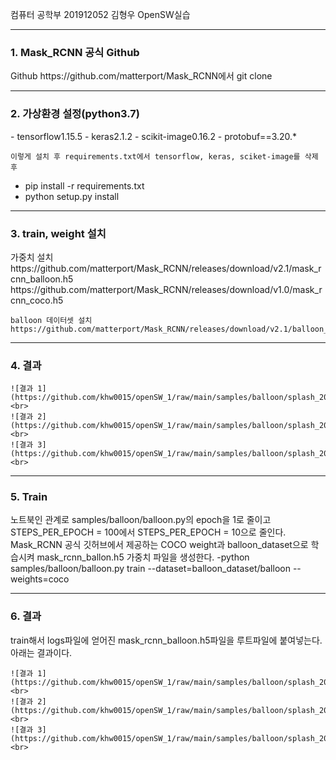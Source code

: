 컴퓨터 공학부 201912052 김형우 OpenSW실습
<hr>

<h3>1. Mask_RCNN 공식 Github</h3>
Github https://github.com/matterport/Mask_RCNN에서 git clone

<hr>

<h3>2. 가상환경 설정(python3.7)</h3>
    - tensorflow1.15.5
    - keras2.1.2
    - scikit-image0.16.2
    - protobuf==3.20.*

    이렇게 설치 후 requirements.txt에서 tensorflow, keras, sciket-image를 삭제 후
   - pip install -r requirements.txt
   - python setup.py install

   <hr>


<h3>3. train, weight 설치</h3>
    가중치 설치
    https://github.com/matterport/Mask_RCNN/releases/download/v2.1/mask_rcnn_balloon.h5
    https://github.com/matterport/Mask_RCNN/releases/download/v1.0/mask_rcnn_coco.h5
    
    balloon 데이터셋 설치 https://github.com/matterport/Mask_RCNN/releases/download/v2.1/balloon_dataset.zip 

<hr>

<h3>4. 결과</h3>

    ![결과 1](https://github.com/khw0015/openSW_1/raw/main/samples/balloon/splash_20231126T140916.png) <br>
    ![결과 2](https://github.com/khw0015/openSW_1/raw/main/samples/balloon/splash_20231126T141333.png) <br>
    ![결과 3](https://github.com/khw0015/openSW_1/raw/main/samples/balloon/splash_20231126T141530.png) <br>
    

<hr>

<h3>5. Train</h3>
    노트북인 관계로 samples/balloon/balloon.py의 epoch을 1로 줄이고 STEPS_PER_EPOCH = 100에서 STEPS_PER_EPOCH = 10으로 줄인다.
    Mask_RCNN 공식 깃허브에서 제공하는 COCO weight과 balloon_dataset으로 학습시켜 mask_rcnn_ballon.h5 가중치 파일을 생성한다.
        -python samples/balloon/balloon.py train --dataset=balloon_dataset/balloon --weights=coco

<hr>

<h3>6. 결과</h3>
    train해서 logs파일에 얻어진 mask_rcnn_balloon.h5파일을 루트파일에 붙여넣는다.
    아래는 결과이다.

    ![결과 1](https://github.com/khw0015/openSW_1/raw/main/samples/balloon/splash_20231126T174925.png) <br>
    ![결과 2](https://github.com/khw0015/openSW_1/raw/main/samples/balloon/splash_20231126T175058.png) <br>
    ![결과 3](https://github.com/khw0015/openSW_1/raw/main/samples/balloon/splash_20231126T175727.png) <br>
   
